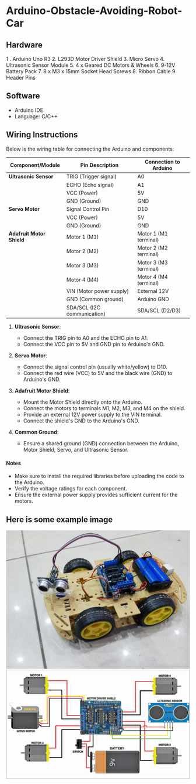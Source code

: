 # Arduino-Obstacle-Avoiding-Robot-Car

## Hardware

1 . Arduino Uno R3 
2. L293D Motor Driver Shield 
3. Micro Servo 
4. Ultrasonic Sensor Module 
5.  4 x Geared DC Motors & Wheels 
6.  9-12V Battery Pack 
7. 8 x M3 x 15mm Socket Head Screws 
8.  Ribbon Cable 
9. Header Pins

## Software

- Arduino IDE
- Language: C/C++

## Wiring Instructions

Below is the wiring table for connecting the Arduino and components:

| **Component/Module**      | **Pin Description**         | **Connection to Arduino** |
| ------------------------- | --------------------------- | ------------------------- |
| **Ultrasonic Sensor**     | TRIG (Trigger signal)       | A0                        |
|                           | ECHO (Echo signal)          | A1                        |
|                           | VCC (Power)                 | 5V                        |
|                           | GND (Ground)                | GND                       |
| **Servo Motor**           | Signal Control Pin          | D10                       |
|                           | VCC (Power)                 | 5V                        |
|                           | GND (Ground)                | GND                       |
| **Adafruit Motor Shield** | Motor 1 (M1)                | Motor 1 (M1 terminal)     |
|                           | Motor 2 (M2)                | Motor 2 (M2 terminal)     |
|                           | Motor 3 (M3)                | Motor 3 (M3 terminal)     |
|                           | Motor 4 (M4)                | Motor 4 (M4 terminal)     |
|                           | VIN (Motor power supply)    | External 12V              |
|                           | GND (Common ground)         | Arduino GND               |
|                           | SDA/SCL (I2C communication) | SDA/SCL (D2/D3)           |

1. **Ultrasonic Sensor**:

   - Connect the TRIG pin to A0 and the ECHO pin to A1.
   - Connect the VCC pin to 5V and GND pin to Arduino's GND.

2. **Servo Motor**:

   - Connect the signal control pin (usually white/yellow) to D10.
   - Connect the red wire (VCC) to 5V and the black wire (GND) to Arduino's GND.

3. **Adafruit Motor Shield**:

   - Mount the Motor Shield directly onto the Arduino.
   - Connect the motors to terminals M1, M2, M3, and M4 on the shield.
   - Provide an external 12V power supply to the VIN terminal.
   - Connect the shield's GND to the Arduino's GND.

4. **Common Ground**:
   - Ensure a shared ground (GND) connection between the Arduino, Motor Shield, Servo, and Ultrasonic Sensor.

#### Notes

- Make sure to install the required libraries before uploading the code to the Arduino.
- Verify the voltage ratings for each component.
- Ensure the external power supply provides sufficient current for the motors.

## Here is some example image

<img src="images/avoidingRobot.jpg" alt="Wiring Diagram" title="Arduino Obstacle Avoiding Robot " width="600">

<img src="images/circuit.jpg" alt="Wiring Diagram" title="Arduino Obstacle Avoiding Robot " width="600">
